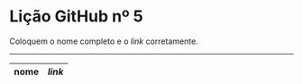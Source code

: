 # Lição GitHub nº 5

Coloquem o nome completo e o *link* corretamente.

---

nome | *link*
--- | ---
